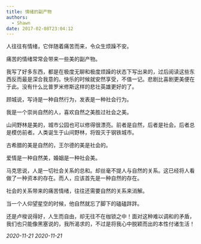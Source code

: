 ```yaml
---
title: 情绪的副产物
authors:
  - Shawn
date: 2017-02-08T23:04:12
---
```

人往往有情绪，它伴随着痛苦而来，令众生烦躁不安。

痛苦的情绪常常会带来一些美的副产物。

我写了好多东西，都是在极度无聊和极度烦躁的状态下写出来的，过后阅读这些东西反而最是深合我意的。快乐的时候就安然享受，不值一记。悲剧比喜剧更美便在于此。没有什么比普罗米修斯这样的悲壮英雄更好的了。

<!-- more -->

顾城说，写诗是一种自然行为，发表是一种社会行为。

我是一个崇尚自然的人，喜欢自然之美胜过社会之美。

山间野林是美的，城市公园也可以修得很漂亮。前者是自然，后者是社会。后者总是模仿前者。人类诞生于山间野林，将毁灭于钢铁城市。

古希腊的美是自然的，王尔德的美是社会的。

爱情是一种自然美，婚姻是一种社会美。

马克思说，人是一切社会关系的总和。却丝毫不提人与自然的关系。这已经将人看做了一种资本的存在。而人，应该首先是一种自然的存在。

社会的关系带来的痛苦情绪，往往还需要自然的关系来消解。

当一个人仰望星空的时候，他自然就忘了脚下的磕磕跘跘。

还是卢梭说得好，人生而自由，却无往不在枷锁之中！面对这种难以调和的矛盾，我们也只能像黑塞说的，我所渴求的，不过是将我心中脱颖而出的本性付诸生活！

*2020-11-21*
*2020-11-21*